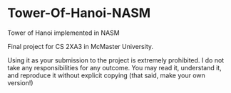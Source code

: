 Tower-Of-Hanoi-NASM
===================

Tower of Hanoi implemented in NASM

Final project for CS 2XA3 in McMaster University.

Using it as your submission to the project is extremely prohibited.
I do not take any responsibilities for any outcome.
You may read it, understand it, and reproduce it without explicit copying (that said, make your own version!)
